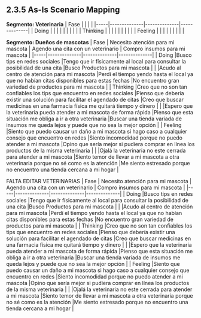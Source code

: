 ## 2.3.5 As-Is Scenario Mapping

**Segmento: Veterinaria**
| Fase | |  |  |
|-----|--------------|--------------|--------------|
| Doing 	|	|	|	 |
| 			|	|	|	 |
| Thinking  |	|	|	 |
| 			|	|	|	 |
| Feeling   |	| 	|	 | 
|			|	|	|	 |

**Segmento: Dueños de mascotas**
| Fase | Necesito atención para mi mascota | Agendo una cita con un veterinario | Compro insumos para mi mascota |
|-----|--------------|--------------|--------------|
| Doing 	|Busco tips en redes sociales	|Tengo que ir físicamente al local para consultar la posibilidad de una cita	|Busco Productos para mi mascota	 |
| 			|Acudo al centro de atención para mi mascota	|Perdí el tiempo yendo hasta el local ya que no habían citas disponibles para estas fechas	|No encuentro gran variedad de productos para mi mascota	 |
| Thinking  |Creo que no son tan confiables los tips que encuentro en redes sociales	|Pienso que debería existir una solución para facilitar el agendado de citas	|Creo que buscar medicinas en una farmacia física me quitará tiempo y dinero |
| 			|Espero que la veterinaria pueda atender a mi mascota de forma rápida	|Pienso que esta situación me obliga a ir a otra veterinaria	|Buscar una tienda variada de insumos me queda lejos y puede que no sea la mejor opción	 |
| Feeling   |Siento que puedo causar un daño a mi mascota si hago caso a cualquier consejo que encuentro en redes	|Siento incomodidad porque no puedo atender a mi mascota 	|Opino que sería mejor si pudiera comprar en línea los productos de la misma veterinaria | 
|			|Ojalá la veterinaria no este cerrada para atender a mi mascota	|Siento temor de llevar a mi mascota a otra veterinaria porque no sé como es la atención	|Me siento estresado porque no encuentro una tienda cercana a mi hogar	|


FALTA EDITAR VETERINARIAS
| Fase | Necesito atención para mi mascota | Agendo una cita con un veterinario | Compro insumos para mi mascota |
|-----|--------------|--------------|--------------|
| Doing 	|Busco tips en redes sociales	|Tengo que ir físicamente al local para consultar la posibilidad de una cita	|Busco Productos para mi mascota	 |
| 			|Acudo al centro de atención para mi mascota	|Perdí el tiempo yendo hasta el local ya que no habían citas disponibles para estas fechas	|No encuentro gran variedad de productos para mi mascota	 |
| Thinking  |Creo que no son tan confiables los tips que encuentro en redes sociales	|Pienso que debería existir una solución para facilitar el agendado de citas	|Creo que buscar medicinas en una farmacia física me quitará tiempo y dinero |
| 			|Espero que la veterinaria pueda atender a mi mascota de forma rápida	|Pienso que esta situación me obliga a ir a otra veterinaria	|Buscar una tienda variada de insumos me queda lejos y puede que no sea la mejor opción	 |
| Feeling   |Siento que puedo causar un daño a mi mascota si hago caso a cualquier consejo que encuentro en redes	|Siento incomodidad porque no puedo atender a mi mascota 	|Opino que sería mejor si pudiera comprar en línea los productos de la misma veterinaria | 
|			|Ojalá la veterinaria no este cerrada para atender a mi mascota	|Siento temor de llevar a mi mascota a otra veterinaria porque no sé como es la atención	|Me siento estresado porque no encuentro una tienda cercana a mi hogar	|
